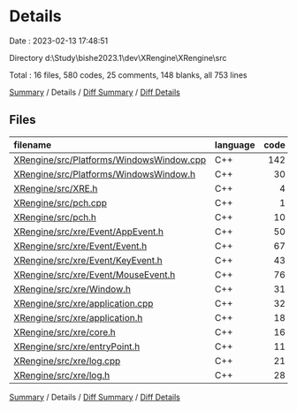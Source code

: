 # Details

Date : 2023-02-13 17:48:51

Directory d:\\Study\\bishe2023.1\\dev\\XRengine\\XRengine\\src

Total : 16 files,  580 codes, 25 comments, 148 blanks, all 753 lines

[Summary](results.md) / Details / [Diff Summary](diff.md) / [Diff Details](diff-details.md)

## Files
| filename | language | code | comment | blank | total |
| :--- | :--- | ---: | ---: | ---: | ---: |
| [XRengine/src/Platforms/WindowsWindow.cpp](/XRengine/src/Platforms/WindowsWindow.cpp) | C++ | 142 | 1 | 21 | 164 |
| [XRengine/src/Platforms/WindowsWindow.h](/XRengine/src/Platforms/WindowsWindow.h) | C++ | 30 | 1 | 13 | 44 |
| [XRengine/src/XRE.h](/XRengine/src/XRE.h) | C++ | 4 | 0 | 2 | 6 |
| [XRengine/src/pch.cpp](/XRengine/src/pch.cpp) | C++ | 1 | 0 | 0 | 1 |
| [XRengine/src/pch.h](/XRengine/src/pch.h) | C++ | 10 | 1 | 3 | 14 |
| [XRengine/src/xre/Event/AppEvent.h](/XRengine/src/xre/Event/AppEvent.h) | C++ | 50 | 0 | 16 | 66 |
| [XRengine/src/xre/Event/Event.h](/XRengine/src/xre/Event/Event.h) | C++ | 67 | 11 | 10 | 88 |
| [XRengine/src/xre/Event/KeyEvent.h](/XRengine/src/xre/Event/KeyEvent.h) | C++ | 43 | 4 | 13 | 60 |
| [XRengine/src/xre/Event/MouseEvent.h](/XRengine/src/xre/Event/MouseEvent.h) | C++ | 76 | 0 | 21 | 97 |
| [XRengine/src/xre/Window.h](/XRengine/src/xre/Window.h) | C++ | 31 | 2 | 12 | 45 |
| [XRengine/src/xre/application.cpp](/XRengine/src/xre/application.cpp) | C++ | 32 | 3 | 11 | 46 |
| [XRengine/src/xre/application.h](/XRengine/src/xre/application.h) | C++ | 18 | 1 | 4 | 23 |
| [XRengine/src/xre/core.h](/XRengine/src/xre/core.h) | C++ | 16 | 0 | 2 | 18 |
| [XRengine/src/xre/entryPoint.h](/XRengine/src/xre/entryPoint.h) | C++ | 11 | 0 | 8 | 19 |
| [XRengine/src/xre/log.cpp](/XRengine/src/xre/log.cpp) | C++ | 21 | 0 | 5 | 26 |
| [XRengine/src/xre/log.h](/XRengine/src/xre/log.h) | C++ | 28 | 1 | 7 | 36 |

[Summary](results.md) / Details / [Diff Summary](diff.md) / [Diff Details](diff-details.md)